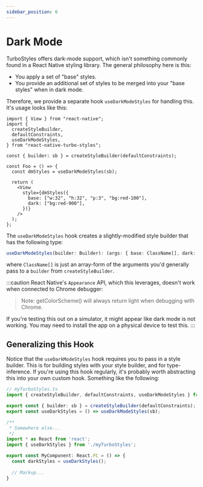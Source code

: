 ```yaml
---
sidebar_position: 6
---
```


# Dark Mode

TurboStyles offers dark-mode support, which isn't something commonly found in a React Native styling library. The general philosophy here is this:

- You apply a set of "base" styles.
- You provide an additional set of styles to be merged into your "base styles" when in dark mode.

Therefore, we provide a separate hook `useDarkModeStyles` for handling this. It's usage looks like this:

```tsx
import { View } from "react-native";
import {
  createStyleBuilder,
  defaultConstraints,
  useDarkModeStyles,
} from "react-native-turbo-styles";

const { builder: sb } = createStyleBuilder(defaultConstraints);

const Foo = () => {
  const dmStyles = useDarkModeStyles(sb);

  return (
    <View
      style={dmStyles({
        base: ["w:32", "h:32", "p:3", "bg:red-100"],
        dark: ["bg:red-900"],
      })}
    />
  );
};
```

The `useDarkModeStyles` hook creates a slightly-modified style builder that has the following type:

```ts
useDarkModeStyles(builder: Builder): (args: { base: ClassName[], dark: ClassName[] }) => object;
```

where `ClassName[]` is just an array-form of the arguments you'd generally pass to a `builder` from `createStyleBuilder`.

:::caution
React Native's `Appearance` API, which this leverages, doesn't work when connected to Chrome debugger:

> Note: getColorScheme() will always return light when debugging with Chrome.

If you're testing this out on a simulator, it might appear like dark mode is not working. You may need to install the app on a physical device to test this.
:::

## Generalizing this Hook

Notice that the `useDarkModeStyles` hook requires you to pass in a style builder. This is for building styles with your style builder, and for type-inference. If you're using this hook regularly, it's probably worth abstracting this into your own custom hook. Something like the following:

```ts
// myTurboStyles.ts
import { createStyleBuilder, defaultConstraints, useDarkModeStyles } from "react-native-turbo-styles";

export const { builder: sb } = createStyleBuilder(defaultConstraints);
export const useDarkStyles = () => useDarkModeStyles(sb);

/**
 * Somewhere else...
 */
import * as React from 'react';
import { useDarkStyles } from './myTurboStyles';

export const MyComponent: React.FC = () => {
  const darkStyles = useDarkStyles();
  
  // Markup...
}
```
